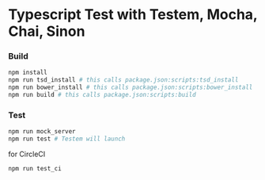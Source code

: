 # Typescript Test with Testem, Mocha, Chai, Sinon

### Build

```sh
npm install
npm run tsd_install # this calls package.json:scripts:tsd_install
npm run bower_install # this calls package.json:scripts:bower_install
npm run build # this calls package.json:scripts:build
```

### Test

```sh
npm run mock_server
npm run test # Testem will launch
```

for CircleCI

```sh
npm run test_ci
```
